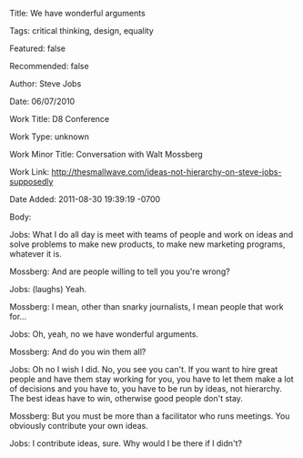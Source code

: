 Title:  We have wonderful arguments

Tags:   critical thinking, design, equality

Featured: false

Recommended: false

Author: Steve Jobs

Date:   06/07/2010

Work Title: D8 Conference

Work Type: unknown

Work Minor Title: Conversation with Walt Mossberg

Work Link: http://thesmallwave.com/ideas-not-hierarchy-on-steve-jobs-supposedly

Date Added: 2011-08-30 19:39:19 -0700

Body: 

Jobs: What I do all day is meet with teams of people and work on ideas and solve problems to make new products, to make new marketing programs, whatever it is. 

Mossberg: And are people willing to tell you you're wrong? 

Jobs: (laughs) Yeah. 

Mossberg: I mean, other than snarky journalists, I mean people that work for… 

Jobs: Oh, yeah, no we have wonderful arguments. 

Mossberg: And do you win them all? 

Jobs: Oh no I wish I did. No, you see you can't. If you want to hire great people and have them stay working for you, you have to let them make a lot of decisions and you have to, you have to be run by ideas, not hierarchy. The best ideas have to win, otherwise good people don't stay. 

Mossberg: But you must be more than a facilitator who runs meetings. You obviously contribute your own ideas. 

Jobs: I contribute ideas, sure. Why would I be there if I didn't?

